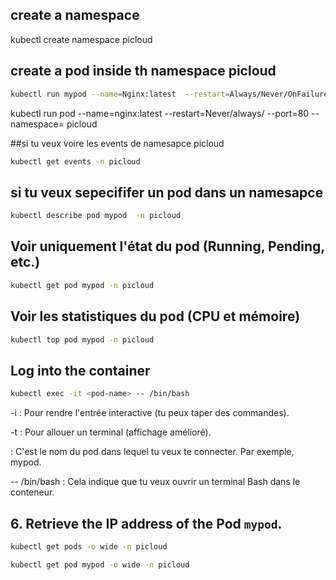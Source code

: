 ## create a namespace 

kubectl create namespace picloud

## create a pod inside th namespace picloud 
````bash
kubectl run mypod --name=Nginx:latest  --restart=Always/Never/OnFailure --port=80  --namespace =  picloud  
````
kubectl run pod --name=nginx:latest --restart=Never/always/  --port=80 --namespace= picloud 

##si tu veux voire les events de namesapce picloud 


````bash
kubectl get events -n picloud  
````

## si tu veux sepecififer un pod dans un namesapce 

````bash
kubectl describe pod mypod  -n picloud
````
##  Voir uniquement l'état du pod (Running, Pending, etc.)

````bash
kubectl get pod mypod -n picloud

````

##  Voir les statistiques du pod (CPU et mémoire)


````bash
kubectl top pod mypod -n picloud


````

## Log into the container

````bash
kubectl exec -it <pod-name> -- /bin/bash

````
-i : Pour rendre l'entrée interactive (tu peux taper des commandes).

-t : Pour allouer un terminal (affichage amélioré).

<pod-name> : C'est le nom du pod dans lequel tu veux te connecter. Par exemple, mypod.

-- /bin/bash : Cela indique que tu veux ouvrir un terminal Bash dans le conteneur.


##  6. Retrieve the IP address of the Pod `mypod`.
````bash
kubectl get pods -o wide -n picloud

````


````bash
kubectl get pod mypod -o wide -n picloud


````
